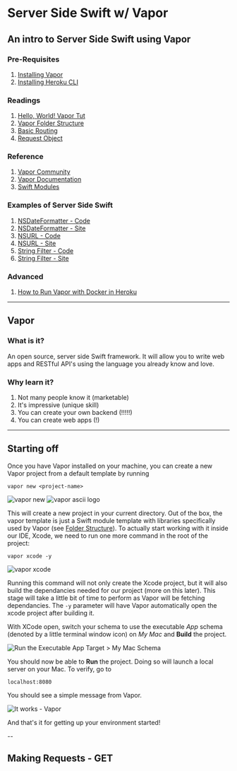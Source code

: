# Server Side Swift w/ Vapor
An intro to Server Side Swift using Vapor
---

### Pre-Requisites
1. [Installing Vapor](https://vapor.github.io/documentation/getting-started/install-toolbox.html)
2. [Installing Heroku CLI](https://devcenter.heroku.com/articles/heroku-cli)

### Readings
1. [Hello, World! Vapor Tut](https://vapor.github.io/documentation/getting-started/hello-world.html)
3. [Vapor Folder Structure](https://vapor.github.io/documentation/guide/folder-structure.html)
4. [Basic Routing](https://vapor.github.io/documentation/routing/basic.html)
5. [Request Object](https://vapor.github.io/documentation/http/request.html)

### Reference
1. [Vapor Community](https://github.com/vapor-community)
2. [Vapor Documentation](https://vapor.github.io/documentation/)
3. [Swift Modules](https://swift.org/package-manager/)

### Examples of Server Side Swift
1. [NSDateFormatter - Code](https://github.com/subdigital/nsdateformatter.com)
2. [NSDateFormatter - Site](http://nsdateformatter.com/)
3. [NSURL - Code](https://github.com/tnantoka/NSURL)
3. [NSURL - Site](http://nsurl.serversideswift.net/)
4. [String Filter - Code](https://github.com/tnantoka/StringFilterExample)
5. [String Filter - Site](https://stringfilter.herokuapp.com/)

### Advanced
1. [How to Run Vapor with Docker in Heroku](https://gist.github.com/alexaubry/bea6f9b626e71b48ae6065664748bc97)

---
## Vapor
### What is it?

An open source, server side Swift framework. It will allow you to write web apps and RESTful API's using the language you already know and love. 


### Why learn it?

1. Not many people know it (marketable)
2. It's impressive (unique skill)
3. You can create your own backend (!!!!!)
4. You can create web apps (!)

---
## Starting off 

Once you have Vapor installed on your machine, you can create a new Vapor project from a default template by running 

```vapor new <project-name>```

![vapor new <project-name>](./Images/vapor_new.png)
![vapor ascii logo](./Images/vapor_ascii.png)

This will create a new project in your current directory. Out of the box, the vapor template is just a Swift module template with libraries specifically used by Vapor (see [Folder Structure](https://vapor.github.io/documentation/guide/folder-structure.html)). To actually start working with it inside our IDE, Xcode, we need to run one more command in the root of the project:

```vapor xcode -y```

![vapor xcode](./Images/vapor_xcode.png)

Running this command will not only create the Xcode project, but it will also build the dependancies needed for our project (more on this later). This stage will take a little bit of time to perform as Vapor will be fetching dependancies. The `-y` parameter will have Vapor automatically open the xcode project after building it. 

With XCode open, switch your schema to use the executable *App* schema (denoted by a little terminal window icon) on *My Mac* and **Build** the project. 

![Run the Executable App Target > My Mac Schema](./Images/xcode_schema.png)

You should now be able to **Run** the project. Doing so will launch a local server on your Mac. To verify, go to 

```localhost:8080```

You should see a simple message from Vapor. 

![It works - Vapor](./Images/vapor_localhost.png)

And that's it for getting up your environment started!

--
## Making Requests - GET


